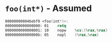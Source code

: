 # `foo(int*)` - Assumed

```nasm
000000000046ebf0 <foo(int*)>:
0000000000000000: 01	retq	
0000000000000001: 10	nopw	%cs:(%rax,%rax)
000000000000000b: 05	nopl	(%rax,%rax)
```
